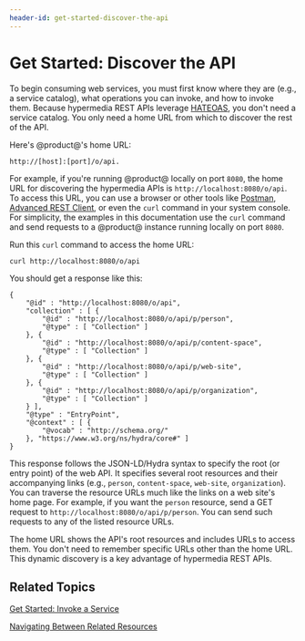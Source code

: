 ```yaml
---
header-id: get-started-discover-the-api
---
```


# Get Started: Discover the API

To begin consuming web services, you must first know where they are (e.g.,
a service catalog), what operations you can invoke, and how to invoke them.
Because hypermedia REST APIs leverage
[HATEOAS](https://en.wikipedia.org/wiki/HATEOAS), you don't need a service
catalog. You only need a home URL from which to discover the rest of the API. 

Here's @product@'s home URL: 

    http://[host]:[port]/o/api. 

For example, if you're running @product@ locally on port `8080`, the home
URL for discovering the hypermedia APIs is `http://localhost:8080/o/api`. To
access this URL, you can use a browser or
other tools like [Postman](https://www.getpostman.com), [Advanced REST
Client](https://install.advancedrestclient.com/#/install), or even the `curl`
command in your system console. For simplicity, the examples in this
documentation use the `curl` command and send requests to a @product@ instance
running locally on port `8080`. 

Run this `curl` command to access the home URL: 

    curl http://localhost:8080/o/api

You should get a response like this: 

    {
        "@id" : "http://localhost:8080/o/api",
        "collection" : [ {
            "@id" : "http://localhost:8080/o/api/p/person",
            "@type" : [ "Collection" ]
        }, {
            "@id" : "http://localhost:8080/o/api/p/content-space",
            "@type" : [ "Collection" ]
        }, {
            "@id" : "http://localhost:8080/o/api/p/web-site",
            "@type" : [ "Collection" ]
        }, {
            "@id" : "http://localhost:8080/o/api/p/organization",
            "@type" : [ "Collection" ]
        } ],
        "@type" : "EntryPoint",
        "@context" : [ {
            "@vocab" : "http://schema.org/"
        }, "https://www.w3.org/ns/hydra/core#" ]
    }

This response follows the JSON-LD/Hydra syntax to specify the root (or entry
point) of the web API. It specifies several root resources and their 
accompanying links (e.g., `person`, `content-space`, `web-site`, 
`organization`). You can traverse the resource URLs much like the links on a web 
site's home page. For example, if you want the `person` resource, send a GET 
request to `http://localhost:8080/o/api/p/person`. You can send such requests to 
any of the listed resource URLs. 

The home URL shows the API's root resources and includes URLs to access them.
You don't need to remember specific URLs other than the home URL. This dynamic
discovery is a key advantage of hypermedia REST APIs. 

## Related Topics

[Get Started: Invoke a Service](/docs/7-1/tutorials/-/knowledge_base/t/get-started-invoke-a-service)

[Navigating Between Related Resources](/docs/7-1/tutorials/-/knowledge_base/t/navigating-between-related-resources)
